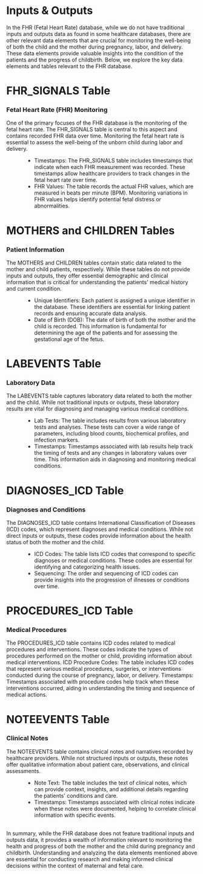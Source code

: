 <h1><b>Inputs & Outputs</b></h1>

In the FHR (Fetal Heart Rate) database, while we do not have traditional inputs and outputs data as found in some healthcare databases, there are other relevant data elements that are crucial for monitoring the well-being of both the child and the mother during pregnancy, labor, and delivery. These data elements provide valuable insights into the condition of the patients and the progress of childbirth. Below, we explore the key data elements and tables relevant to the FHR database.

# FHR_SIGNALS Table
### Fetal Heart Rate (FHR) Monitoring
One of the primary focuses of the FHR database is the monitoring of the fetal heart rate. The FHR_SIGNALS table is central to this aspect and contains recorded FHR data over time. Monitoring the fetal heart rate is essential to assess the well-being of the unborn child during labor and delivery.
<ul style="list-style-type:disc;margin-left:50px;">
<li>Timestamps: The FHR_SIGNALS table includes timestamps that indicate when each FHR measurement was recorded. These timestamps allow healthcare providers to track changes in the fetal heart rate over time.</li>
<li>FHR Values: The table records the actual FHR values, which are measured in beats per minute (BPM). Monitoring variations in FHR values helps identify potential fetal distress or abnormalities.</li>
</ul>

# MOTHERS and CHILDREN Tables

### Patient Information

The MOTHERS and CHILDREN tables contain static data related to the mother and child patients, respectively. While these tables do not provide inputs and outputs, they offer essential demographic and clinical information that is critical for understanding the patients' medical history and current condition.
<ul style="list-style-type:disc;margin-left:50px;">
<li>Unique Identifiers: Each patient is assigned a unique identifier in the database. These identifiers are essential for linking patient records and ensuring accurate data analysis.</li>
<li>Date of Birth (DOB): The date of birth of both the mother and the child is recorded. This information is fundamental for determining the age of the patients and for assessing the gestational age of the fetus.</li>
</ul>

# LABEVENTS Table

### Laboratory Data
The LABEVENTS table captures laboratory data related to both the mother and the child. While not traditional inputs or outputs, these laboratory results are vital for diagnosing and managing various medical conditions.
<ul style="list-style-type:disc;margin-left:50px;">
<li>Lab Tests: The table includes results from various laboratory tests and analyses. These tests can cover a wide range of parameters, including blood counts, biochemical profiles, and infection markers.</li>
<li>Timestamps: Timestamps associated with lab results help track the timing of tests and any changes in laboratory values over time. This information aids in diagnosing and monitoring medical conditions.</li>
</ul>

# DIAGNOSES_ICD Table

### Diagnoses and Conditions

The DIAGNOSES_ICD table contains International Classification of Diseases (ICD) codes, which represent diagnoses and medical conditions. While not direct inputs or outputs, these codes provide information about the health status of both the mother and the child.
<ul style="list-style-type:disc;margin-left:50px;">
<li>ICD Codes: The table lists ICD codes that correspond to specific diagnoses or medical conditions. These codes are essential for identifying and categorizing health issues.</li>
<li>Sequencing: The order and sequencing of ICD codes can provide insights into the progression of illnesses or conditions over time.</li>
</ul>

# PROCEDURES_ICD Table
### Medical Procedures
The PROCEDURES_ICD table contains ICD codes related to medical procedures and interventions. These codes indicate the types of procedures performed on the mother or child, providing information about medical interventions.
ICD Procedure Codes: The table includes ICD codes that represent various medical procedures, surgeries, or interventions conducted during the course of pregnancy, labor, or delivery.
Timestamps: Timestamps associated with procedure codes help track when these interventions occurred, aiding in understanding the timing and sequence of medical actions.

# NOTEEVENTS Table

### Clinical Notes

The NOTEEVENTS table contains clinical notes and narratives recorded by healthcare providers. While not structured inputs or outputs, these notes offer qualitative information about patient care, observations, and clinical assessments.
<ul style="list-style-type:disc;margin-left:50px;">
<li>Note Text: The table includes the text of clinical notes, which can provide context, insights, and additional details regarding the patients' conditions and care.</li>
<li>Timestamps: Timestamps associated with clinical notes indicate when these notes were documented, helping to correlate clinical information with specific events.</li>
</ul>
<br/>
In summary, while the FHR database does not feature traditional inputs and outputs data, it provides a wealth of information relevant to monitoring the health and progress of both the mother and the child during pregnancy and childbirth. Understanding and analyzing the data elements mentioned above are essential for conducting research and making informed clinical decisions within the context of maternal and fetal care.
